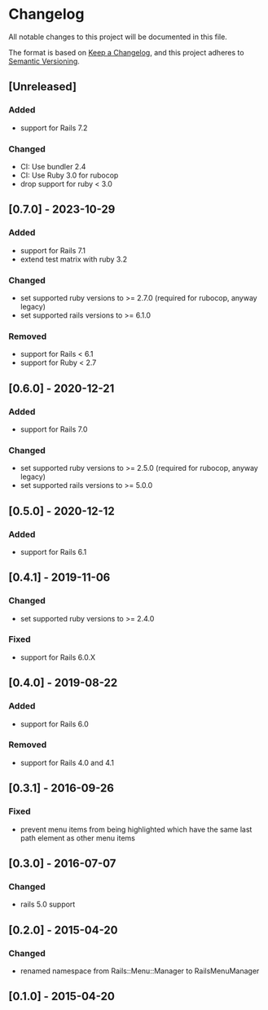 # Changelog

All notable changes to this project will be documented in this file.

The format is based on [Keep a Changelog](https://keepachangelog.com/en/1.0.0/),
and this project adheres to [Semantic Versioning](https://semver.org/spec/v2.0.0.html).

## [Unreleased]

### Added
- support for Rails 7.2

### Changed

- CI: Use bundler 2.4
- CI: Use Ruby 3.0 for rubocop
- drop support for ruby < 3.0

## [0.7.0] - 2023-10-29

### Added

- support for Rails 7.1
- extend test matrix with ruby 3.2

### Changed

- set supported ruby versions to >= 2.7.0 (required for rubocop, anyway legacy)
- set supported rails versions to >= 6.1.0

### Removed

- support for Rails < 6.1
- support for Ruby < 2.7

## [0.6.0] - 2020-12-21

### Added

- support for Rails 7.0

### Changed

- set supported ruby versions to >= 2.5.0 (required for rubocop, anyway legacy)
- set supported rails versions to >= 5.0.0

## [0.5.0] - 2020-12-12

### Added

- support for Rails 6.1

## [0.4.1] - 2019-11-06

### Changed

- set supported ruby versions to >= 2.4.0

### Fixed

- support for Rails 6.0.X

## [0.4.0] - 2019-08-22

### Added

- support for Rails 6.0

### Removed

- support for Rails 4.0 and 4.1

## [0.3.1] - 2016-09-26

### Fixed

- prevent menu items from being highlighted which have the same last path element as other menu items

## [0.3.0] - 2016-07-07

### Changed

- rails 5.0 support

## [0.2.0] - 2015-04-20

### Changed

- renamed namespace from Rails::Menu::Manager to RailsMenuManager

## [0.1.0] - 2015-04-20
